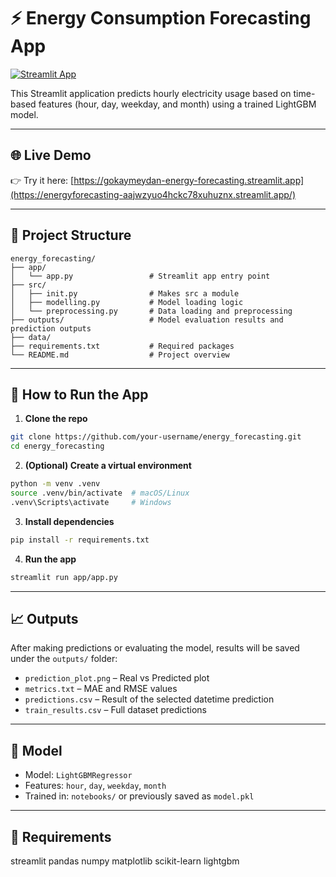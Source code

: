 # ⚡ Energy Consumption Forecasting App

[![Streamlit App](https://img.shields.io/badge/Streamlit-Live-brightgreen?logo=streamlit)](https://energyforecasting-aajwzyuo4hckc78xuhuznx.streamlit.app/)

This Streamlit application predicts hourly electricity usage based on time-based features (hour, day, weekday, and month) using a trained LightGBM model.

---

## 🌐 Live Demo

👉 Try it here: [https://gokaymeydan-energy-forecasting.streamlit.app](https://energyforecasting-aajwzyuo4hckc78xuhuznx.streamlit.app/)

---

## 📂 Project Structure

```
energy_forecasting/
├── app/
│   └── app.py                 # Streamlit app entry point
├── src/
│   ├── init.py                # Makes src a module
│   ├── modelling.py           # Model loading logic
│   └── preprocessing.py       # Data loading and preprocessing
├── outputs/                   # Model evaluation results and prediction outputs
├── data/                      
├── requirements.txt           # Required packages
└── README.md                  # Project overview
```

---

## 🚀 How to Run the App

1. **Clone the repo**  
```bash
git clone https://github.com/your-username/energy_forecasting.git
cd energy_forecasting
```

2. **(Optional) Create a virtual environment**
```bash
python -m venv .venv
source .venv/bin/activate  # macOS/Linux
.venv\Scripts\activate     # Windows
```

3. **Install dependencies**
```bash
pip install -r requirements.txt
```

4. **Run the app**
```bash
streamlit run app/app.py
```

---

## 📈 Outputs

After making predictions or evaluating the model, results will be saved under the `outputs/` folder:

- `prediction_plot.png` – Real vs Predicted plot
- `metrics.txt` – MAE and RMSE values
- `predictions.csv` – Result of the selected datetime prediction
- `train_results.csv` – Full dataset predictions

---

## 🤖 Model

- Model: `LightGBMRegressor`
- Features: `hour`, `day`, `weekday`, `month`
- Trained in: `notebooks/` or previously saved as `model.pkl`

---

## 🧩 Requirements

streamlit
pandas
numpy
matplotlib
scikit-learn
lightgbm